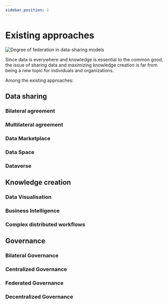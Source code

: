 ```yaml
---
sidebar_position: 2
---
```


# Existing approaches

![Degree of federation in data-sharing models](https://docs.okp4.network/static/img/content/data-sharing-models.png)

Since data is everywhere and knowledge is essential to the common good, the issue of sharing data and maximizing knowledge creation is far from being a new topic for individuals and organizations.

Among the existing approaches:

## Data sharing
### Bilateral agreement
### Multilateral agreement
### Data Marketplace
### Data Space
### Dataverse

## Knowledge creation
### Data Visualisation
### Business Intelligence
### Complex distributed workflows

## Governance
### Bilateral Governance
### Centralized Governance
### Federated Governance
### Decentralized Governance
